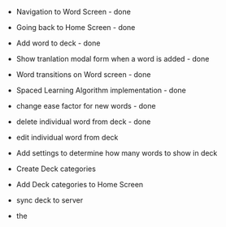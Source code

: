 - Navigation to Word Screen - done
- Going back to Home Screen - done
- Add word to deck - done
- Show tranlation modal form when a word is added  - done 
- Word transitions on Word screen - done 
- Spaced Learning Algorithm implementation - done

- change ease factor for new words - done 
- delete individual word from deck - done
- edit individual word from deck
- Add settings to determine how many words to show in deck
- Create Deck categories
- Add Deck categories to Home Screen

- sync deck to server
- the 